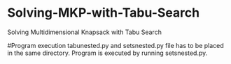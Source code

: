 # Solving-MKP-with-Tabu-Search
Solving Multidimensional Knapsack with Tabu Search

#Program execution
tabunested.py and setsnested.py file has to be placed in the same directory. Program is executed by running setsnested.py.
